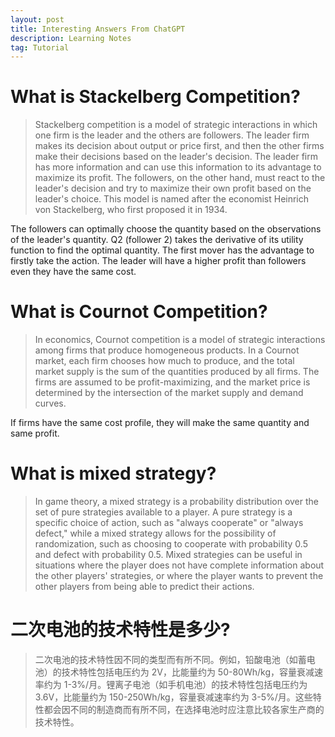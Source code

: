 ```yaml
---
layout: post
title: Interesting Answers From ChatGPT
description: Learning Notes
tag: Tutorial
---
```


# What is Stackelberg Competition?

> Stackelberg competition is a model of strategic interactions in which one firm is the leader and the others are followers. The leader firm makes its decision about output or price first, and then the other firms make their decisions based on the leader's decision. The leader firm has more information and can use this information to its advantage to maximize its profit. The followers, on the other hand, must react to the leader's decision and try to maximize their own profit based on the leader's choice. This model is named after the economist Heinrich von Stackelberg, who first proposed it in 1934.

The followers can optimally choose the quantity based on the observations of the leader's quantity. Q2 (follower 2) takes the derivative of its utility function to find the optimal quantity. The first mover has the advantage to firstly take the action. The leader will have a higher profit than followers even they have the same cost.

# What is Cournot Competition?

> In economics, Cournot competition is a model of strategic interactions among firms that produce homogeneous products. In a Cournot market, each firm chooses how much to produce, and the total market supply is the sum of the quantities produced by all firms. The firms are assumed to be profit-maximizing, and the market price is determined by the intersection of the market supply and demand curves.

If firms have the same cost profile, they will make the same quantity and same profit.

# What is mixed strategy?

> In game theory, a mixed strategy is a probability distribution over the set of pure strategies available to a player. A pure strategy is a specific choice of action, such as "always cooperate" or "always defect," while a mixed strategy allows for the possibility of randomization, such as choosing to cooperate with probability 0.5 and defect with probability 0.5. Mixed strategies can be useful in situations where the player does not have complete information about the other players' strategies, or where the player wants to prevent the other players from being able to predict their actions.


# 二次电池的技术特性是多少?

> 二次电池的技术特性因不同的类型而有所不同。例如，铅酸电池（如蓄电池）的技术特性包括电压约为 2V，比能量约为 50-80Wh/kg，容量衰减速率约为 1-3%/月。锂离子电池（如手机电池）的技术特性包括电压约为 3.6V，比能量约为 150-250Wh/kg，容量衰减速率约为 3-5%/月。这些特性都会因不同的制造商而有所不同，在选择电池时应注意比较各家生产商的技术特性。

